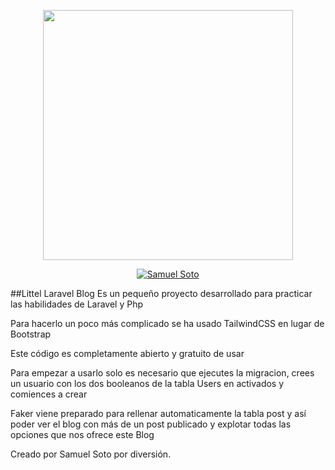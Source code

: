 <p align="center"><a href="https://laravel.com" target="_blank"><img src="https://raw.githubusercontent.com/laravel/art/master/logo-lockup/5%20SVG/2%20CMYK/1%20Full%20Color/laravel-logolockup-cmyk-red.svg" width="400"></a></p>
<p align="center"><a href="https://github.com/samuelstx" target="_blank"><img src="https://i.ibb.co/rtmCrSF/Samuel-Soto-Blanca.png" alt="Samuel Soto"></a></p>

##Littel Laravel Blog
Es un pequeño proyecto desarrollado para practicar las habilidades de Laravel y Php

Para hacerlo un poco más complicado se ha usado TailwindCSS en lugar de Bootstrap

Este código es completamente abierto y gratuito de usar

Para empezar a usarlo solo es necesario que ejecutes la migracion, crees un usuario con los dos booleanos de la tabla
Users en activados y comiences a crear

Faker viene preparado para rellenar automaticamente la tabla post y así poder ver el blog con 
más de un post publicado y explotar todas las opciones que nos ofrece este Blog

Creado por Samuel Soto por diversión.

